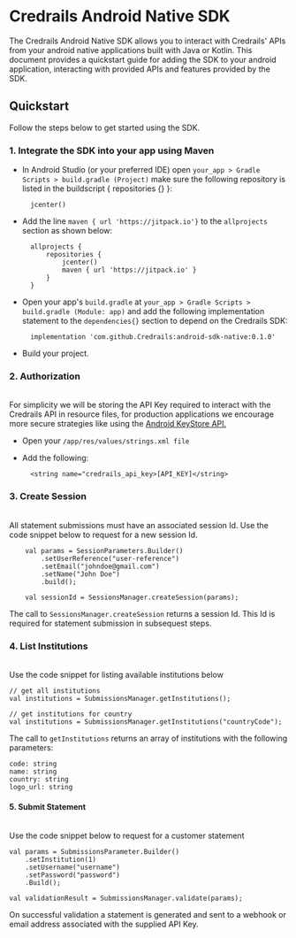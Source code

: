 # Credrails Android Native SDK

The Credrails Android Native SDK allows you to interact with Credrails' APIs from your android native applications built with Java or Kotlin. This document provides a quickstart guide for adding the SDK to your android application, interacting with provided APIs and features provided by the SDK.

## Quickstart

Follow the steps below to get started using the SDK.

### 1. Integrate the SDK into your app using Maven

* In Android Studio (or your preferred IDE) open `your_app > Gradle Scripts > build.gradle (Project)` make sure the following repository is listed in the buildscript { repositories {} }:

        jcenter()

* Add the line `maven { url 'https://jitpack.io'}` to the `allprojects` section as shown below:

        allprojects {
            repositories {
                jcenter()
                maven { url 'https://jitpack.io' }
            }
        }

* Open your app's `build.gradle` at `your_app > Gradle Scripts > build.gradle (Module: app)` and add the following implementation statement to the `dependencies{}` section to depend on the Credrails SDK:

        implementation 'com.github.Credrails:android-sdk-native:0.1.0'

* Build your project.

### 2. Authorization

\
For simplicity we will be storing the API Key required to interact with the Credrails API in resource files, for production applications we encourage more secure strategies like using the [Android KeyStore API.](https://developer.android.com/training/articles/keystore.html)

* Open your `/app/res/values/strings.xml file`
* Add the following:

        <string name="credrails_api_key>[API_KEY]</string>

### 3. Create Session

\
All statement submissions must have an associated session Id. Use the code snippet below to request for a new session Id.

        val params = SessionParameters.Builder()
            .setUserReference("user-reference")
            .setEmail("johndoe@gmail.com")
            .setName("John Doe")
            .build();

        val sessionId = SessionsManager.createSession(params);

The call to `SessionsManager.createSession` returns a session Id. This Id is required for statement submission in subsequest steps.

### 4. List Institutions

\
Use the code snippet for listing available institutions below

    // get all institutions
    val institutions = SubmissionsManager.getInstitutions();

    // get institutions for country
    val institutions = SubmissionsManager.getInstitutions("countryCode");

The call to `getInstitutions` returns an array of institutions with the following parameters:

    code: string
    name: string
    country: string
    logo_url: string

#### 5. Submit Statement

\
Use the code snippet below to request for a customer statement

    val params = SubmissionsParameter.Builder()
        .setInstitution(1)
        .setUsername("username")
        .setPassword("password")
        .Build();

    val validationResult = SubmissionsManager.validate(params);

On successful validation a statement is generated and sent to a webhook or email address associated with the supplied API Key.
